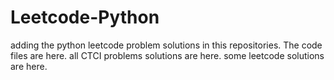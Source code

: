 # Leetcode-Python
adding the python leetcode problem solutions in this repositories. 
The code files are here.
all CTCI problems solutions are here.
some leetcode solutions are here.













































































































































































































































































































































































































































































































































































































































































































































































































